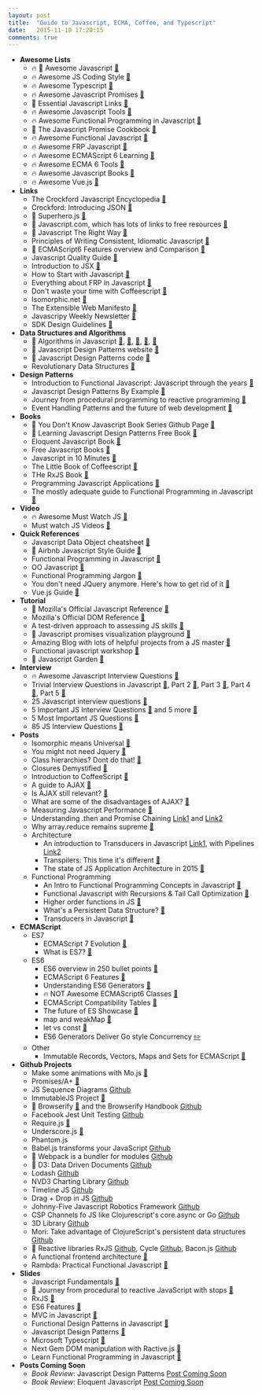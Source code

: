 ```yaml
---
layout: post
title:  "Guide to Javascript, ECMA, Coffee, and Typescript"
date:   2015-11-10 17:20:15
comments: true
---
```


- **Awesome Lists**
    - :fire: :raised_hands: Awesome Javascript [:link:](https://github.com/sorrycc/awesome-javascript)
    - :fire: Awesome JS Coding Style [:link:](https://github.com/feross/awesome-standard)
    - :fire: Awesome Typescript [:link:](https://github.com/dzharii/awesome-typescript)
    - :fire: Awesome Javascript Promises [:link:](https://github.com/wbinnssmith/awesome-promises)
    - :raised_hands: Essential Javascript Links [:link:](https://github.com/ericelliott/essential-javascript-links)
    - :fire: Awesome Javascript Tools [:link:](https://github.com/codefellows/jstools)
    - :fire: Awesome Functional Programming in Javascript [:link:](https://github.com/stoeffel/awesome-fp-js)
    - :raised_hands: The Javascript Promise Cookbook [:link:](https://github.com/mattdesl/promise-cookbook#the-problem)
    - :fire: Awesome Functional Javascript [:link:](https://github.com/stoeffel/awesome-fp-js)
    - :fire: Awesome FRP Javascript [:link:](https://github.com/stoeffel/awesome-frp-js)
    - :fire: Awesome ECMAScript 6 Learning [:link:](https://github.com/ericdouglas/ES6-Learning)
    - :fire: Awesome ECMA 6 Tools [:link:](https://github.com/addyosmani/es6-tools)
    - :fire: Awesome Javascript Books [:link:](https://github.com/heatroom/awesome-javascript-books)
    - :fire: Awesome Vue.js [:link:](https://github.com/vuejs/awesome-vue#projects-using-vuejs)
- **Links**
    - The Crockford Javascript Encyclopedia [:link:](http://www.crockford.com/javascript/encyclopedia/)
    - Crockford: Introducing JSON [:link:](http://www.json.org/)
    - :raised_hands: Superhero.js [:link:](http://superherojs.com/)
    - :raised_hands: Javascript.com, which has lots of links to free resources [:link:](https://www.javascript.com/resources)
    - :raised_hands: Javascript The Right Way [:link:](http://www.jstherightway.org/)
    - Principles of Writing Consistent, Idiomatic Javascript [:link:](https://github.com/rwaldron/idiomatic.js)
    - :raised_hands: ECMAScript6 Features overview and Comparison [:link:](http://es6-features.org/#Constants)
    - Javascript Quality Guide [:link:](https://github.com/bevacqua/js)
    - Introduction to JSX [:link:](http://jsx.github.io/)
    - How to Start with Javascript [:link:](http://jugoncalv.es/blog/javascript/how-to-start-with-javascript/)
    - Everything about FRP in Javascript [:link:](https://github.com/mech/Notes/blob/b04951aad3a02991ff6e68f90555b6af12ce4445/JavaScript/React/FRP.md)
    - Don't waste your time with Coffeescript [:link:](https://github.com/raganwald-deprecated/homoiconic/blob/master/2011/12/jargon.md)
    - Isomorphic.net [:link:](http://isomorphic.net/)
    - The Extensible Web Manifesto [:link:](http://extensiblewebmanifesto.org/)
    - Javascripy Weekly Newsletter [:link:](http://javascriptweekly.com/)
    - SDK Design Guidelines [:link:](https://github.com/huei90/javascript-sdk-design)
- **Data Structures and Algorithms**
    - :raised_hands: Algorithms in Javascript [:link:](https://github.com/felipernb/algorithms.js), [:link:](https://github.com/nzakas/computer-science-in-javascript), [:link:](https://github.com/dhruvbird/algorithm-js), [:link:](https://github.com/duereg/js-algorithms), [:link:](https://github.com/mgechev/javascript-algorithms)
    - :raised_hands: Javascript Design Patterns website [:link:](http://www.dofactory.com/javascript/design-patterns)
    - :raised_hands: Javascript Design Patterns code [:link:](https://github.com/tcorral/Design-Patterns-in-Javascript)
    - Revolutionary Data Structures [:link:](https://github.com/substack/data-structures-of-the-revolution)
- **Design Patterns**
    - Introduction to Functional Javascript: Javascript through the years [:link:](http://www.sitepoint.com/introduction-functional-javascript/)
    - Javascript Design Patterns By Example [:link:](http://www.sitepoint.com/javascript-application-design-patterns/)
    - Journey from procedural programming to reactive programming [:link:](http://glebbahmutov.com/blog/journey-from-procedural-to-reactive-javascript-with-stops/)
    - Event Handling Patterns and the future of web development [:link:](http://www.sitepoint.com/emerging-patterns-javascript-event-handling/)
- **Books**
    - :raised_hands: You Don't Know Javascript Book Series Github Page [:link:](https://github.com/getify/You-Dont-Know-JS)
    - :raised_hands: Learning Javascript Design Patterns Free Book [:link:](http://addyosmani.com/resources/essentialjsdesignpatterns/book/)
    - Eloquent Javascript Book [:link:](http://eloquentjavascript.net/)
    - Free Javascript Books [:link:](http://jsbooks.revolunet.com/)
    - Javascript in 10 Minutes [:link:](file:///Users/henrysavit/Downloads/js-in-ten-minutes.pdf)
    - The Little Book of Coffeescript [:link:](http://arcturo.github.io/library/coffeescript/index.html)
    - THe RxJS Book [:link:](http://xgrommx.github.io/rx-book/)
    - Programming Javascript Applications [:link:](http://chimera.labs.oreilly.com/books/1234000000262)
    - The mostly adequate guide to Functional Programming in Javascript [:link:](https://github.com/MostlyAdequate/mostly-adequate-guide)
- **Video**
    - :fire: Awesome Must Watch JS [:link:](https://github.com/bolshchikov/js-must-watch)
    - Must watch JS Videos [:link:](https://github.com/AllThingsSmitty/must-watch-javascript)
- **Quick References**
    - Javascript Data Object cheatsheet [:link:](https://gentlenode.com/journal/javascript-3-the-date-object-cheatsheet/32)
    - :raised_hands: Airbnb Javascript Style Guide [:link:](https://github.com/airbnb/javascript)
    - Functional Programming in Javascript [:link:](https://dzone.com/storage/assets/379008-rc217-functionalprogramming.pdf)
    - OO Javascript [:link:](https://dzone.com/refcardz/object-oriented-javascript)
    - Functional Programming Jargon [:link:](https://github.com/hemanth/functional-programming-jargon)
    - You don't need JQuery anymore. Here's how to get rid of it [:link:](https://github.com/oneuijs/You-Dont-Need-jQuery)
    - Vue.js Guide [:link:](http://vuejs.org/guide/)
- **Tutorial**
    - :raised_hands: Mozilla's Official Javascript Reference [:link:](https://developer.mozilla.org/en-US/docs/Web/JavaScript)
    - Mozilla's Official DOM Reference [:link:](https://developer.mozilla.org/en-US/docs/Web/API/Document_Object_Model)
    - A test-driven approach to assessing JS skills [:link:](https://github.com/rmurphey/js-assessment)
    - :raised_hands: Javascript promises visualization playground [:link:](http://bevacqua.github.io/promisees/)
    - Amazing Blog with lots of helpful projects from a JS master [:link:](http://bevacqua.io/opensource)
    - Functional javascript workshop [:link:](https://github.com/timoxley/functional-javascript-workshop)
    - :raised_hands: Javascript Garden [:link:](http://bonsaiden.github.io/JavaScript-Garden/)
- **Interview**
    - :fire: Awesome Javascript Interview Questions [:link:](https://github.com/MaximAbramchuck/awesome-interviews#javascript)
    - Trivial Interview Questions in Javascript [:link:](http://www.thatjsdude.com/interview/js1.html), Part 2 [:link:](http://www.thatjsdude.com/interview/js2.html), Part 3 [:link:](http://www.thatjsdude.com/interview/dom.html), Part 4 [:link:](http://www.thatjsdude.com/interview/css.html#shadowDOM), Part 5 [:link:](http://www.thatjsdude.com/interview/html.html)
    - 25 Javascript interview questions [:link:](http://www.toptal.com/javascript/interview-questions)
    - 5 Important JS Interview Questions [:link:](http://www.sitepoint.com/5-javascript-interview-exercises/) and 5 more [:link:](http://www.sitepoint.com/5-typical-javascript-interview-exercises/)
    - 5 Most Important JS Questions [:link:](https://www.quora.com/How-do-you-judge-a-JavaScript-programmer-by-only-5-questions)
    - 85 JS Interview Questions [:link:](http://career.guru99.com/top-85-javascript-interview-questions/)
- **Posts**
    - Isomorphic means Universal [:link:](https://medium.com/@mjackson/universal-javascript-4761051b7ae9)
    - You might not need Jquery [:link:](http://youmightnotneedjquery.com/)
    - Class hierarchies? Dont do that! [:link:](http://raganwald.com/2014/03/31/class-hierarchies-dont-do-that.html)
    - Closures Demystified [:link:](http://www.sitepoint.com/javascript-closures-demystified/)
    - Introduction to CoffeeScript [:link:](http://www.sitepoint.com/accelerate-javascript-development-coffeescript/)
    - A guide to AJAX [:link:](http://www.sitepoint.com/guide-vanilla-ajax-without-jquery/)
    - Is AJAX still relevant? [:link:](https://www.quora.com/Do-programmers-still-use-AJAX)
    - What are some of the disadvantages of AJAX? [:link:](https://www.quora.com/What-are-the-main-defects-and-demerits-of-AJAX)
    - Measuring Javascript Performance [:link:](http://www.sitepoint.com/measuring-javascript-functions-performance/)
    - Understanding .then and Promise Chaining [Link1](http://www.sitepoint.com/overview-javascript-promises/) and [Link2](http://www.sitepoint.com/deeper-dive-javascript-promises/)
    - Why array.reduce remains supreme [:link:](http://glebbahmutov.com/blog/reduce-reigns-supreme/)
    - Architecture
        - An introduction to Transducers in Javascript [Link1](http://simplectic.com/blog/2014/transducers-explained-1/), with Pipelines [Link2](http://simplectic.com/blog/2014/transducers-explained-pipelines/)
        - Transpilers: This time it's different [:link:](http://dailyjs.com/2015/02/26/babel/)
        - The state of JS Application Architecture in 2015 [:link:](https://medium.com/google-developers/javascript-application-architecture-on-the-road-to-2015-d8125811101b)
    - Functional Programming
        - An Intro to Functional Programming Concepts in Javascript [:link:](https://medium.com/@collardeau/intro-to-functional-programming-concepts-in-javascript-b0650773139c)
        - Functional Javascript with Recursions & Tail Call Optimization [:link:](http://www.integralist.co.uk/posts/js-recursion.html)
        - Higher order functions in JS [:link:](http://www.sitepoint.com/higher-order-functions-javascript/)
        - What's a Persistent Data Structure? [:link:](https://www.quora.com/Why-did-innovation-on-persistent-data-structures-come-from-Clojure-before-Haskell)
        - Transducers in Javascript [:link:](http://phuu.net/2014/08/31/csp-and-transducers.html)
- **ECMAScript**
    - ES7
        - ECMAScript 7 Evolution [:link:](http://blogs.msdn.com/b/eternalcoding/archive/2015/09/30/javascript-goes-to-asynchronous-city.aspx)
        - What is ES7? [:link:](http://www.2ality.com/2015/11/tc39-process.html?utm_source=javascriptweekly&utm_medium=email)
    - ES6
        - ES6 overview in 250 bullet points [:link:](https://ponyfoo.com/articles/es6)
        - ECMAScript 6 Features [:link:](https://github.com/lukehoban/es6features)
        - Understanding ES6 Generators [:link:](http://davidwalsh.name/es6-generators)
        - :fire: NOT Awesome ECMAScript6 Classes [:link:](https://github.com/joshburgess/not-awesome-es6-classes)
        - ECMAScript Compatibility Tables [:link:](https://github.com/kangax/compat-table)
        - The future of ES Showcase [:link:](https://github.com/sindresorhus/esnext-showcase)
        - map and weakMap [:link:](http://www.sitepoint.com/preparing-ecmascript-6-map-weakmap/)
        - let vs const [:link:](http://www.sitepoint.com/preparing-ecmascript-6-let-const/)
        - ES6 Generators Deliver Go style Concurrency [:pencil2:](http://swannodette.github.io/2013/08/24/es6-generators-and-csp/)
    - Other
        - Immutable Records, Vectors, Maps and Sets for ECMAScript [:pencil:](https://github.com/sebmarkbage/ecmascript-immutable-data-structures)
- **Github Projects**
    - Make some animations with Mo.js [:link:](http://mojs.io/tutorials/easing/path-easing/)
    - Promises/A+ [:link:](https://promisesaplus.com/)
    - JS Sequence Diagrams [Github](https://github.com/bramp/js-sequence-diagrams)
    - ImmutableJS Project [:link:](http://facebook.github.io/immutable-js/)
    - :raised_hands: Browserify [:link:](http://browserify.org/) and the Browserify Handbook [Github](https://github.com/substack/browserify-handbook)
    - Facebook Jest Unit Testing [Github](https://github.com/facebook/jest)
    - Require.js [:link:](https://github.com/jrburke/requirejs)
    - Underscore.js [:link:](http://underscorejs.org/)
    - Phantom.js
    - Babel.js transforms your JavaScript [Github](http://babeljs.io/)
    - :raised_hands: Webpack is a bundler for modules [Github](https://github.com/webpack/webpack)
    - :raised_hands: D3: Data Driven Documents [Github](https://github.com/mbostock/d3)
    - Lodash [Github](https://github.com/lodash/lodash/)
    - NVD3 Charting Library [Github](https://github.com/novus/nvd3)
    - Timeline JS [Github](https://github.com/NUKnightLab/TimelineJS)
    - Drag + Drop in JS [Github](http://bevacqua.github.io/dragula/)
    - Johnny-Five Javascript Robotics Framework [Github](http://johnny-five.io/)
    - CSP Channels fo JS like Clojurescript's core.async or Go [Github](https://github.com/ubolonton/js-csp)
    - 3D Library [Github](https://github.com/mrdoob/three.js)
    - Mori: Take advantage of ClojureScript's persistent data structures [Github](https://github.com/swannodette/mori)
    - :raised_hands: Reactive libraries RxJS [Github](https://github.com/Reactive-Extensions/RxJS), Cycle [Github](https://github.com/cyclejs/cycle-core), Bacon.js [Github](https://github.com/baconjs/bacon.js)
    - A functional frontend architecture [:link:](https://github.com/paldepind/functional-frontend-architecture)
    - Rambda: Practical Functional Javascript [:link:](https://github.com/ramda/ramda)
- **Slides**
    - Javascript Fundamentals [:floppy_disk:](http://slides.com/surtich/javascript-course#/)
    - :raised_hands: Journey from procedural to reactive JavaScript with stops [:floppy_disk:](http://slides.com/bahmutov/javascript-journey#/)
    - RxJS [:floppy_disk:](https://speakerdeck.com/andre/rxjs-the-reactive-extensions-for-javascript-introduction)
    - ES6 Features [:floppy_disk:](http://slides.com/gsklee/es6-not-yo-mommas-javascript#/1)
    - MVC in Javascript [:floppy_disk:](https://speakerdeck.com/addyosmani/digesting-javascript-mvc)
    - Functional Design Patterns in Javascript [:floppy_disk:](https://speakerdeck.com/pmh/functional-design-patterns-in-javascript)
    - Javascript Design Patterns [:floppy_disk:](https://speakerdeck.com/lawren/javascript-design-patterns)
    - Microsoft Typescript [:floppy_disk:](https://github.com/Microsoft/TypeScript)
    - Next Gem DOM manipulation with Ractive.js [:floppy_disk:](https://github.com/ractivejs/ractive)
    - Learn Functional Programming in Javascript [:floppy_disk:](https://docs.google.com/presentation/d/1YOJ2hU60KcXJ3m3CG28EtfTO4t1OP_JR0gpM82i2xcI/edit#slide=id.g338d117be_040)
- **Posts Coming Soon**
    - _Book Review_: Javascript Design Patterns [Post Coming Soon]()
    - _Book Review_: Eloquent Javascript [Post Coming Soon]()
